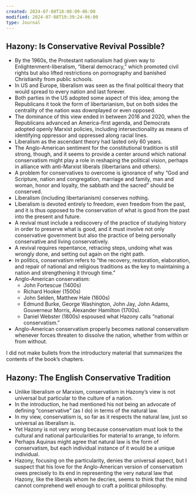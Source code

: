 ```yaml
---
created: 2024-07-08T18:08:09-06:00
modified: 2024-07-08T19:39:24-06:00
type: Journal
---
```


## Hazony: Is Conservative Revival Possible?

- By the 1960s, the Protestant nationalism had given way to Enlightenment-liberalism, “liberal democracy,” which promoted civil rights but also lifted restrictions on pornography and banished Christianity from public schools.
- In US and Europe, liberalism was seen as the final political theory that would spread to every nation and last forever.
- Both parties in the US adopted some aspect of this idea; among the Republicans it took the form of libertarianism, but on both sides the centrality of the nation was downplayed or even opposed.
- The dominance of this view ended in between 2016 and 2020, when the Republicans advanced an America-first agenda, and Democrats adopted openly Marxist policies, including intersectionality as means of identifying oppressor and oppressed along racial lines.
- Liberalism as the ascendant theory had lasted only 60 years.
- The Anglo-American sentiment for the constitutional tradition is still strong, though, and it seems to provide a center around which national conservatism might play a role in reshaping the political vision, perhaps in alliance with anti-Marxist liberals (libertarians and others).
- A problem for conservatives to overcome is ignorance of why “God and Scripture, nation and congregation, marriage and family, man and woman, honor and loyalty, the sabbath and the sacred” should be conserved.
- Liberalism (including libertarianism) conserves nothing.
- Liberalism is devoted entirely to freedom, even freedom from the past, and it is thus opposed to the conservation of what is good from the past into the present and future.
- A revival must include a rediscovery of the practice of studying history in order to preserve what is good, and it must involve not only conservative government but also the practice of being personally conservative and living conservatively.
- A revival requires repentance, retracing steps, undoing what was wrongly done, and setting out again on the right path.
- In politics, conservatism refers to “the recovery, restoration, elaboration, and repair of national and religious traditions as the key to maintaining a nation and strengthening it through time.”
- Anglo-American conservatism:
  - John Fortescue (1400s)
  - Richard Hooker (1500s)
  - John Selden, Matthew Hale (1600s)
  - Edmund Burke, George Washington, John Jay, John Adams, Gouverneur Morris, Alexander Hamilton (1700s).
  - Daniel Webster (1800s) espoused what Hazony calls “national conservatism.”
- Anglo-American conservatism properly becomes national conservatism whenever forces threaten to dissolve the nation, whether from within or from without.

I did not make bullets from the introductory material that summarizes the contents of the book’s chapters.

## Hazony: The English Conservative Tradition

- Unlike liberalism or Marxism, conservatism in Hazony’s view is not universal but particular to the culture of a nation.
- In the introduction, he had mentioned his not being an advocate of defining “conservative” (as I do) in terms of the natural law.
- In my view, conservatism is, so far as it respects the natural law, just so universal as liberalism is.
- Yet Hazony is not very wrong because conservatism must look to the cultural and national particularities for material to arrange, to inform.
- Perhaps Aquinas might agree that natural law is the form of conservatism, but each individual instance of it would be a unique individual.
- Hazony, focusing on the particularity, denies the universal aspect, but I suspect that his love for the Anglo-American version of conservatism owes precisely to its end in representing the very natural law that Hazony, like the liberals whom he decries, seems to think that the mind cannot comprehend well enough to craft a political philosophy.
